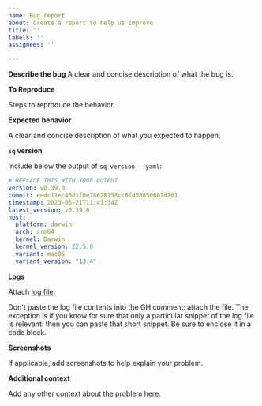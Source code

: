 ```yaml
---
name: Bug report
about: Create a report to help us improve
title: ''
labels: ''
assignees: ''

---
```


**Describe the bug**
A clear and concise description of what the bug is.

**To Reproduce**

Steps to reproduce the behavior.

**Expected behavior**

A clear and concise description of what you expected to happen.

**`sq` version**

Include below the output of `sq version --yaml`:

```yaml
# REPLACE THIS WITH YOUR OUTPUT
version: v0.39.0
commit: eedc11ec46d1f0e78628158cc6fd58850601d701
timestamp: 2023-06-21T11:41:34Z
latest_version: v0.39.0
host:
  platform: darwin
  arch: arm64
  kernel: Darwin
  kernel_version: 22.5.0
  variant: macOS
  variant_version: "13.4"
```

**Logs**

Attach [log file](https://sq.io/docs/config/#logging).

Don't paste the log file contents into the GH comment: attach the file.
The exception is if you know for sure that only a particular snippet of
the log file is relevant: then you can paste that short snippet. Be sure
to enclose it in a code block.

**Screenshots**

If applicable, add screenshots to help explain your problem.

**Additional context**

Add any other context about the problem here.
